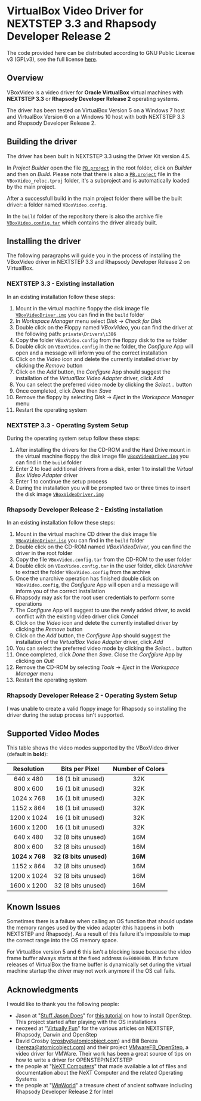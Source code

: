 # VirtualBox Video Driver for NEXTSTEP 3.3 and Rhapsody Developer Release 2

The code provided here can be distributed according to GNU Public License v3 (GPLv3), see the full license [here](/COPYING).

## Overview

VBoxVideo is a video driver for **Oracle VirtualBox** virtual machines with **NEXTSTEP 3.3** or **Rhapsody Developer Release 2** operating systems.

The driver has been tested on VirtualBox Version 5 on a Windows 7 host and VirtualBox Version 6 on a Windows 10 host with both NEXTSTEP 3.3 and Rhapsody Developer Release 2.

## Building the driver

The driver has been built in NEXTSTEP 3.3 using the Driver Kit version 4.5.

In _Project Builder_ open the file [`PB.project`](/PB.project) in the root folder, click on _Builder_ and then on _Build_. Please note that there is also a [`PB.project`](/VBoxVideo_reloc.tproj/PB.project) file in the `VBoxVideo_reloc.tproj` folder, it's a subproject and is automatically loaded by the main project.

After a successfull build in the main project folder there will be the built driver: a folder named `VBoxVideo.config`.

In the `build` folder of the repository there is also the archive file [`VBoxVideo.config.tar`](/build/VBoxVideo.config.tar) which contains the driver already built.

## Installing the driver

The following paragraphs will guide you in the process of installing the VBoxVideo driver in NEXTSTEP 3.3 and Rhapsody Developer Release 2 on VirtualBox.

### NEXTSTEP 3.3 - Existing installation

In an existing installation follow these steps:

1. Mount in the virtual machine floppy the disk image file [`VBoxVideoDriver.img`](/build/VBoxVideoDriver.img) you can find in the `build` folder
2. In _Workspace Manager_ menu select _Disk_ -> _Check for Disk_
3. Double click on the Floppy named _VBoxVideo_, you can find the driver at the following path: `private\Drivers\i386`
4. Copy the folder `VBoxVideo.config` from the floppy disk to the `me` folder
5. Double click on `VBoxVideo.config` in the `me` folder, the _Configure_ App will open and a message will inform you of the correct installation
6. Click on the _Video_ icon and delete the currently installed driver by clicking the _Remove_ button
7. Click on the _Add_ button, the _Configure_ App should suggest the installation of the _VirtualBox Video Adapter_ driver, click _Add_
8. You can select the preferred video mode by clicking the _Select..._ button
9. Once completed, click _Done_ then _Save_
10. Remove the floppy by selecting _Disk_ -> _Eject_ in the _Workspace Manager_ menu
11. Restart the operating system

### NEXTSTEP 3.3 - Operating System Setup

During the operating system setup follow these steps:

1. After installing the drivers for the CD-ROM and the Hard Drive mount in the virtual machine floppy the disk image file [`VBoxVideoDriver.img`](/build/VBoxVideoDriver.img) you can find in the `build` folder
2. Enter 2 to load additional drivers from a disk, enter 1 to install the _Virtual Box Video Adapter_ driver
3. Enter 1 to continue the setup process
4. During the installation you will be prompted two or three times to insert the disk image [`VBoxVideoDriver.img`](/build/VBoxVideoDriver.img)

### Rhapsody Developer Release 2 - Existing installation

In an existing installation follow these steps:

1. Mount in the virtual machine CD driver the disk image file [`VBoxVideoDriver.iso`](/build/VBoxVideoDriver.iso) you can find in the `build` folder
2. Double click on the CD-ROM named _VBoxVideoDriver_, you can find the driver in the root folder
3. Copy the file `VBoxVideo.config.tar` from the CD-ROM to the user folder
4. Double click on `VBoxVideo.config.tar` in the user folder, click _Unarchive_ to extract the folder `VBoxVideo.config` from the archive
5. Once the unarchive operation has finished double click on `VBoxVideo.config`, the _Configure_ App will open and a message will inform you of the correct installation
6. Rhapsody may ask for the root user credentials to perform some operations
7. The _Configure_ App will suggest to use the newly added driver, to avoid conflict with the existing video driver click _Cancel_
8. Click on the _Video_ icon and delete the currently installed driver by clicking the _Remove_ button
9. Click on the _Add_ button, the _Configure_ App should suggest the installation of the _VirtualBox Video Adapter_ driver, click _Add_
10. You can select the preferred video mode by clicking the _Select..._ button
11. Once completed, click _Done_ then _Save_. Close the _Confgiure_ App by clicking on _Quit_
12. Remove the CD-ROM by selecting _Tools_ -> _Eject_ in the _Workspace Manager_ menu
13. Restart the operating system

### Rhapsody Developer Release 2 - Operating System Setup

I was unable to create a valid floppy image for Rhapsody so installing the driver during the setup process isn't supported.

## Supported Video Modes

This table shows the video modes supported by the VBoxVideo driver (default in __bold__):

| Resolution | Bits per Pixel | Number of Colors|
|:----------:|:---:|:-----:|
| 640 x 480 | 16 (1 bit unused)| 32K |
| 800 x 600 | 16 (1 bit unused)| 32K |
| 1024 x 768 | 16 (1 bit unused)| 32K |
| 1152 x 864 | 16 (1 bit unused)| 32K |
| 1200 x 1024 | 16 (1 bit unused)| 32K |
| 1600 x 1200 | 16 (1 bit unused)| 32K |
| 640 x 480 | 32 (8 bits unused)| 16M |
| 800 x 600 | 32 (8 bits unused)| 16M |
| __1024 x 768__ |  __32__ __(8 bits unused)__| __16M__ |
| 1152 x 864 | 32 (8 bits unused)| 16M |
| 1200 x 1024 | 32 (8 bits unused)| 16M |
| 1600 x 1200 | 32 (8 bits unused)| 16M |

## Known Issues

Sometimes there is a failure when calling an OS function that should update the memory ranges used by the video adapter (this happens in both NEXTSTEP and Rhapsody). As a result of this failure it's impossible to map the correct range into the OS memory space.

For VirtualBox version 5 and 6 this isn't a blocking issue because the video frame buffer always starts at the fixed address `0xE0000000`. If in future releases of VirtualBox the frame buffer is dynamically set during the virtual machine startup the driver may not work anymore if the OS call fails.

## Acknowledgments

I would like to thank you the following people:

* Jason at "[Stuff Jason Does](http://stuffjasondoes.com/)" for [this tutorial](http://stuffjasondoes.com/2018/07/25/installing-nextstep-os-openstep-on-virtualbox-in-2018/) on how to install OpenStep. This project started after playing with the OS installations
* neozeed at "[Virtually Fun](https://virtuallyfun.com/wordpress/)" for the various articles on NEXTSTEP, Rhapsody, Darwin and OpenStep
* David Crosby (crosby@atomicobject.com) and Bill Bereza (bereza@atomicobject.com) and their project [VMwareFB_OpenStep](https://github.com/atomicobject/VMWareFB_OpenStep), a video driver for VMWare. Their work has been a great source of tips on how to write a driver for OPENSTEP/NEXTSTEP
* the people at "[NeXT Computers](http://www.nextcomputers.org/)" that made available a lot of files and documentation about the NeXT Computer and the related Operating Systems
* the people at "[WinWorld](https://winworldpc.com/home)" a treasure chest of ancient software including Rhapsody Developer Release 2 for Intel
